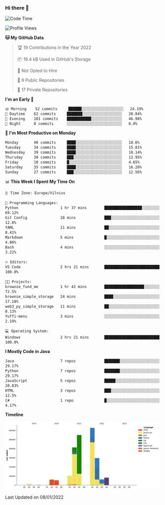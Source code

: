 ### Hi there 👋

<!--START_SECTION:waka-->
![Code Time](http://img.shields.io/badge/Code%20Time-526%20hrs%2059%20mins-blue)

![Profile Views](http://img.shields.io/badge/Profile%20Views-0-blue)

**🐱 My GitHub Data** 

> 🏆 19 Contributions in the Year 2022
 > 
> 📦 19.4 kB Used in GitHub's Storage 
 > 
> 🚫 Not Opted to Hire
 > 
> 📜 9 Public Repositories 
 > 
> 🔑 17 Private Repositories  
 > 
**I'm an Early 🐤** 

```text
🌞 Morning    52 commits     ██████░░░░░░░░░░░░░░░░░░░   24.19% 
🌆 Daytime    62 commits     ███████░░░░░░░░░░░░░░░░░░   28.84% 
🌃 Evening    101 commits    ███████████░░░░░░░░░░░░░░   46.98% 
🌙 Night      0 commits      ░░░░░░░░░░░░░░░░░░░░░░░░░   0.0%

```
📅 **I'm Most Productive on Monday** 

```text
Monday       40 commits     ████░░░░░░░░░░░░░░░░░░░░░   18.6% 
Tuesday      34 commits     ████░░░░░░░░░░░░░░░░░░░░░   15.81% 
Wednesday    39 commits     ████░░░░░░░░░░░░░░░░░░░░░   18.14% 
Thursday     30 commits     ███░░░░░░░░░░░░░░░░░░░░░░   13.95% 
Friday       10 commits     █░░░░░░░░░░░░░░░░░░░░░░░░   4.65% 
Saturday     35 commits     ████░░░░░░░░░░░░░░░░░░░░░   16.28% 
Sunday       27 commits     ███░░░░░░░░░░░░░░░░░░░░░░   12.56%

```


📊 **This Week I Spent My Time On** 

```text
⌚︎ Time Zone: Europe/Vilnius

💬 Programming Languages: 
Python                   1 hr 37 mins        █████████████████░░░░░░░░   69.12% 
Git Config               18 mins             ███░░░░░░░░░░░░░░░░░░░░░░   12.8% 
YAML                     11 mins             ██░░░░░░░░░░░░░░░░░░░░░░░   8.41% 
Markdown                 5 mins              █░░░░░░░░░░░░░░░░░░░░░░░░   4.06% 
Bash                     4 mins              ░░░░░░░░░░░░░░░░░░░░░░░░░   3.22%

🔥 Editors: 
VS Code                  2 hrs 21 mins       █████████████████████████   100.0%

🐱‍💻 Projects: 
brownie_fund_me          1 hr 42 mins        ██████████████████░░░░░░░   72.5% 
brownie_simple_storage   24 mins             ████░░░░░░░░░░░░░░░░░░░░░   17.18% 
web3_py_simple_storage   11 mins             ██░░░░░░░░░░░░░░░░░░░░░░░   8.13% 
Yuffi-menu               3 mins              ░░░░░░░░░░░░░░░░░░░░░░░░░   2.19%

💻 Operating System: 
Windows                  2 hrs 21 mins       █████████████████████████   100.0%

```

**I Mostly Code in Java** 

```text
Java                     7 repos             ███████░░░░░░░░░░░░░░░░░░   29.17% 
Python                   7 repos             ███████░░░░░░░░░░░░░░░░░░   29.17% 
JavaScript               5 repos             █████░░░░░░░░░░░░░░░░░░░░   20.83% 
HTML                     3 repos             ███░░░░░░░░░░░░░░░░░░░░░░   12.5% 
C#                       1 repo              █░░░░░░░░░░░░░░░░░░░░░░░░   4.17%

```


**Timeline**

![Chart not found](https://raw.githubusercontent.com/BenasVolkovas/BenasVolkovas/main/charts/bar_graph.png) 


 Last Updated on 08/01/2022
<!--END_SECTION:waka-->
